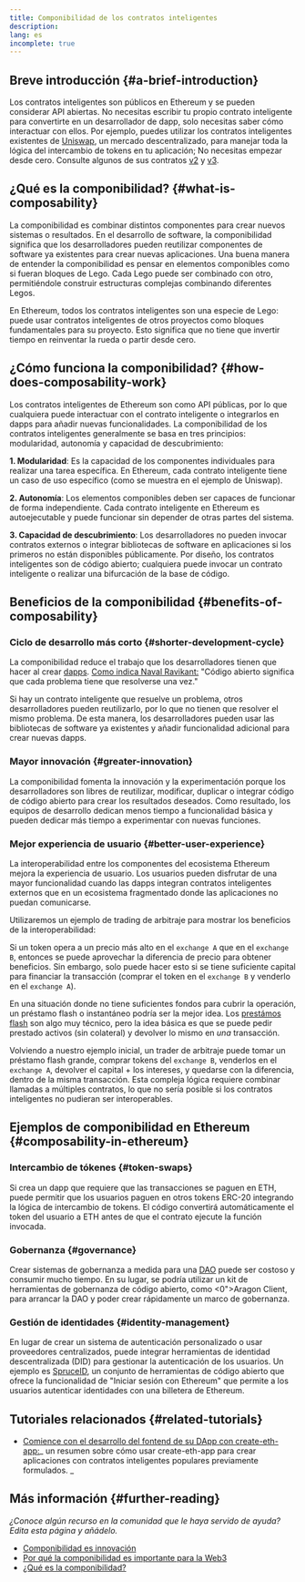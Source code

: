 ```yaml
---
title: Componibilidad de los contratos inteligentes
description:
lang: es
incomplete: true
---
```


## Breve introducción {#a-brief-introduction}

Los contratos inteligentes son públicos en Ethereum y se pueden considerar API abiertas. No necesitas escribir tu propio contrato inteligente para convertirte en un desarrollador de dapp, solo necesitas saber cómo interactuar con ellos. Por ejemplo, puedes utilizar los contratos inteligentes existentes de [Uniswap](https://uniswap.exchange/swap), un mercado descentralizado, para manejar toda la lógica del intercambio de tokens en tu aplicación; No necesitas empezar desde cero. Consulte algunos de sus contratos [v2](https://github.com/Uniswap/uniswap-v2-core/tree/master/contracts) y [v3](https://github.com/Uniswap/uniswap-v3-core/tree/main/contracts).

## ¿Qué es la componibilidad? {#what-is-composability}

La componibilidad es combinar distintos componentes para crear nuevos sistemas o resultados. En el desarrollo de software, la componibilidad significa que los desarrolladores pueden reutilizar componentes de software ya existentes para crear nuevas aplicaciones. Una buena manera de entender la componibilidad es pensar en elementos componibles como si fueran bloques de Lego. Cada Lego puede ser combinado con otro, permitiéndole construir estructuras complejas combinando diferentes Legos.

En Ethereum, todos los contratos inteligentes son una especie de Lego: puede usar contratos inteligentes de otros proyectos como bloques fundamentales para su proyecto. Esto significa que no tiene que invertir tiempo en reinventar la rueda o partir desde cero.

## ¿Cómo funciona la componibilidad? {#how-does-composability-work}

Los contratos inteligentes de Ethereum son como API públicas, por lo que cualquiera puede interactuar con el contrato inteligente o integrarlos en dapps para añadir nuevas funcionalidades. La componibilidad de los contratos inteligentes generalmente se basa en tres principios: modularidad, autonomía y capacidad de descubrimiento:

**1. Modularidad**: Es la capacidad de los componentes individuales para realizar una tarea específica. En Ethereum, cada contrato inteligente tiene un caso de uso específico (como se muestra en el ejemplo de Uniswap).

**2. Autonomía**: Los elementos componibles deben ser capaces de funcionar de forma independiente. Cada contrato inteligente en Ethereum es autoejecutable y puede funcionar sin depender de otras partes del sistema.

**3. Capacidad de descubrimiento**: Los desarrolladores no pueden invocar contratos externos o integrar bibliotecas de software en aplicaciones si los primeros no están disponibles públicamente. Por diseño, los contratos inteligentes son de código abierto; cualquiera puede invocar un contrato inteligente o realizar una bifurcación de la base de código.

## Beneficios de la componibilidad {#benefits-of-composability}

### Ciclo de desarrollo más corto {#shorter-development-cycle}

La componibilidad reduce el trabajo que los desarrolladores tienen que hacer al crear [dapps](/dapps/#what-are-dapps). [Como indica Naval Ravikant:](https://twitter.com/naval/status/1444366754650656770) "Código abierto significa que cada problema tiene que resolverse una vez."

Si hay un contrato inteligente que resuelve un problema, otros desarrolladores pueden reutilizarlo, por lo que no tienen que resolver el mismo problema. De esta manera, los desarrolladores pueden usar las bibliotecas de software ya existentes y añadir funcionalidad adicional para crear nuevas dapps.

### Mayor innovación {#greater-innovation}

La componibilidad fomenta la innovación y la experimentación porque los desarrolladores son libres de reutilizar, modificar, duplicar o integrar código de código abierto para crear los resultados deseados. Como resultado, los equipos de desarrollo dedican menos tiempo a funcionalidad básica y pueden dedicar más tiempo a experimentar con nuevas funciones.

### Mejor experiencia de usuario {#better-user-experience}

La interoperabilidad entre los componentes del ecosistema Ethereum mejora la experiencia de usuario. Los usuarios pueden disfrutar de una mayor funcionalidad cuando las dapps integran contratos inteligentes externos que en un ecosistema fragmentado donde las aplicaciones no puedan comunicarse.

Utilizaremos un ejemplo de trading de arbitraje para mostrar los beneficios de la interoperabilidad:

Si un token opera a un precio más alto en el `exchange A` que en el `exchange B`, entonces se puede aprovechar la diferencia de precio para obtener beneficios. Sin embargo, solo puede hacer esto si se tiene suficiente capital para financiar la transacción (comprar el token en el `exchange B` y venderlo en el `exchange A`).

En una situación donde no tiene suficientes fondos para cubrir la operación, un préstamo flash o instantáneo podría ser la mejor idea. Los [prestámos flash](/defi/#flash-loans) son algo muy técnico, pero la idea básica es que se puede pedir prestado activos (sin colateral) y devolver lo mismo en _una_ transacción.

Volviendo a nuestro ejemplo inicial, un trader de arbitraje puede tomar un préstamo flash grande, comprar tokens del `exchange B`, venderlos en el `exchange A`, devolver el capital + los intereses, y quedarse con la diferencia, dentro de la misma transacción. Esta compleja lógica requiere combinar llamadas a múltiples contratos, lo que no sería posible si los contratos inteligentes no pudieran ser interoperables.

## Ejemplos de componibilidad en Ethereum {#composability-in-ethereum}

### Intercambio de tókenes {#token-swaps}

Si crea un dapp que requiere que las transacciones se paguen en ETH, puede permitir que los usuarios paguen en otros tokens ERC-20 integrando la lógica de intercambio de tokens. El código convertirá automáticamente el token del usuario a ETH antes de que el contrato ejecute la función invocada.

### Gobernanza {#governance}

Crear sistemas de gobernanza a medida para una [DAO](/dao/) puede ser costoso y consumir mucho tiempo. En su lugar, se podría utilizar un kit de herramientas de gobernanza de código abierto, como <0">Aragon Client</a>, para arrancar la DAO y poder crear rápidamente un marco de gobernanza.

### Gestión de identidades {#identity-management}

En lugar de crear un sistema de autenticación personalizado o usar proveedores centralizados, puede integrar herramientas de identidad descentralizada (DID) para gestionar la autenticación de los usuarios. Un ejemplo es [SpruceID](https://www.spruceid.com/), un conjunto de herramientas de código abierto que ofrece la funcionalidad de "Iniciar sesión con Ethereum" que permite a los usuarios autenticar identidades con una billetera de Ethereum.

## Tutoriales relacionados {#related-tutorials}

- [Comience con el desarrollo del fontend de su DApp con create-eth-app:](/developers/tutorials/kickstart-your-dapp-frontend-development-with-create-eth-app/)_ un resumen sobre cómo usar create-eth-app para crear aplicaciones con contratos inteligentes populares previamente formulados. _

## Más información {#further-reading}

_¿Conoce algún recurso en la comunidad que le haya servido de ayuda? Edita esta página y añádelo._

- [Componibilidad es innovación](https://future.a16z.com/how-composability-unlocks-crypto-and-everything-else/)
- [Por qué la componibilidad es importante para la Web3](https://hackernoon.com/why-composability-matters-for-web3)
- [¿Qué es la componibilidad?](https://blog.aragon.org/what-is-composability/#:~:text=Aragon,connect%20to%20every%20other%20piece.)

